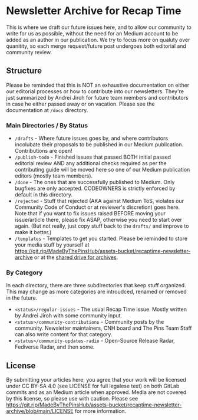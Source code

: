 # Newsletter Archive for Recap Time

This is where we draft our future issues here, and to allow our
community to write for us as possible, without the need for an Medium
account to be added as an author in our publication. We try to focus
more on qualuty over quanitity, so each merge request/future post
undergoes both editorial and community review. 

## Structure

Please be reminded that this is NOT an exhaustive documentation on
either our editorial processes or how to contribute into our newsletters.
They're just summarized by Andrei Jiroh for future team members and
contributors in case he either passed away or on vacation. Please see
the documentation at `/docs` directory.

### Main Directories / By Status

* `/drafts` - Where future issues goes by, and where contributors
incolubate their proposals to be published in our Medium publication.
Contributions are open!
* `/publish-todo` - Finished issues that passed BOTH
initial passed editorial review AND any additional checks required as
per the contributing guide will be moved here so one of our
Medium publication editors (mostly team members).
* `/done` - The ones that are successfully published to Medium. Only
bugfixes are only accepted. CODEOWNERS is strictly enforced by
default in this directory.
* `/rejected` - Stuff that rejected (AKA against Medium ToS,
violates our Community Code of Conduct or at reviewer's discretion)
goes here. Note that if you want to fix issues raised BEFORE moving
your issue/article there, please fix ASAP, otherwise you need to
start over again. (But not really, just copy stuff back to the
`drafts/` and improve to make it better.)
* `/templates` - Templates to get you started. Please be reminded to
store your media stuff by yourself at
<https://git.rip/MadeByThePinsHub/assets-bucket/recaptime-newsletter-archive>
or at the [shared drive for archives](https://rtapp.tk/archives-oss/media-gdrive).

### By Category

In each directory, there are three subdirectories that keep stuff
organized. This may change as more categories are introudced,
renamed or removed in the future.

* `<status>/regular-issues` - The usual Recap Time issue. Mostly
written by Andrei Jiroh with some community input.
* `<status>/community-contributions` - Community posts by the
community. Newsletter maintainers, CNH board and The Pins Team Staff
can also write content for that category.
* `<status>/community-updates-radio` - Open-Source Release Radar,
Fediverse Radar, and then some.

## License

By submitting your articles here, you agree that your work will be
licensed under CC BY-SA 4.0 (see LICENSE for full legalese text) on
both GitLab commits and as an Medium article when approved. Media
are not covered by this license, so please use with caution. Please
see <https://git.rip/MadeByThePinsHub/assets-bucket/recaptime-newsletter-archive/blob/main/LICENSE> for
more information.
